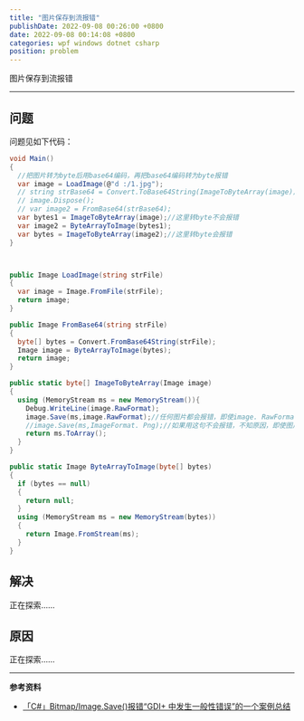 ```yaml
---
title: "图片保存到流报错"
publishDate: 2022-09-08 00:26:00 +0800
date: 2022-09-08 00:14:08 +0800
categories: wpf windows dotnet csharp
position: problem
---
```


图片保存到流报错

---

<div id="toc"></div>

## 问题

问题见如下代码：

```c#
void Main()
{
  //把图片转为byte后用base64编码，再把base64编码转为byte报错
  var image = LoadImage(@"d :/1.jpg");
  // string strBase64 = Convert.ToBase64String(ImageToByteArray(image));
  // image.Dispose();
  // var image2 = FromBase64(strBase64);
  var bytes1 = ImageToByteArray(image);//这里转byte不会报错
  var image2 = ByteArrayToImage(bytes1);
  var bytes = ImageToByteArray(image2);//这里转byte会报错
}



public Image LoadImage(string strFile)
{
  var image = Image.FromFile(strFile);
  return image;
}

public Image FromBase64(string strFile)
{
  byte[] bytes = Convert.FromBase64String(strFile);
  Image image = ByteArrayToImage(bytes);
  return image;
}

public static byte[] ImageToByteArray(Image image)
{
  using (MemoryStream ms = new MemoryStream()){
    Debug.WriteLine(image.RawFormat);
    image.Save(ms,image.RawFormat);//任何图片都会报错，即使image. RawFormat格式是jpgl
    //image.Save(ms,ImageFormat. Png);//如果用这句不会报错，不知原因，即使图片不是PNG格式
    return ms.ToArray();
  }
}

public static Image ByteArrayToImage(byte[] bytes)
{
  if (bytes == null)
  {
    return null;
  }
  using (MemoryStream ms = new MemoryStream(bytes))
  {
    return Image.FromStream(ms);
  }
}
```

## 解决

正在探索……

## 原因

正在探索……

---

**参考资料**

- [「C#」Bitmap/Image.Save()报错“GDI+ 中发生一般性错误”的一个案例总结](https://blog.csdn.net/Raink_LH/article/details/119916999)
